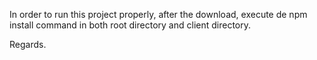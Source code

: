 In order to run this project properly, after the download, execute de npm install command in both root directory and client directory.

Regards.
